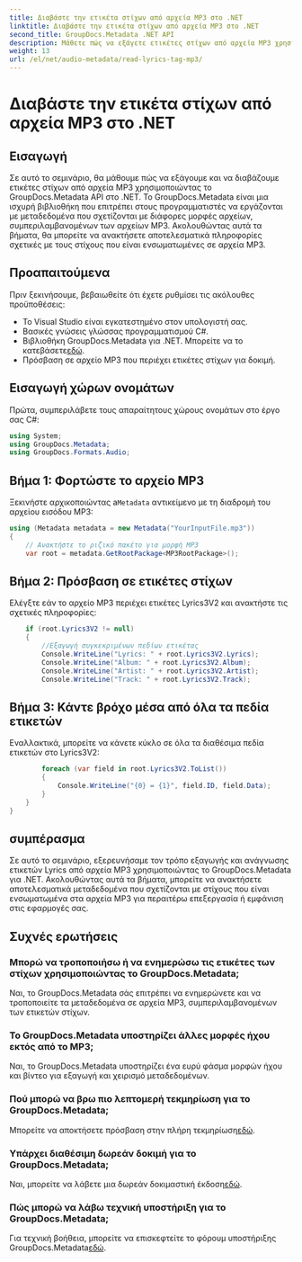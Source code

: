 ```yaml
---
title: Διαβάστε την ετικέτα στίχων από αρχεία MP3 στο .NET
linktitle: Διαβάστε την ετικέτα στίχων από αρχεία MP3 στο .NET
second_title: GroupDocs.Metadata .NET API
description: Μάθετε πώς να εξάγετε ετικέτες στίχων από αρχεία MP3 χρησιμοποιώντας το GroupDocs.Metadata για .NET. Ακολουθήστε το βήμα προς βήμα σεμινάριο μας.
weight: 13
url: /el/net/audio-metadata/read-lyrics-tag-mp3/
---
```


# Διαβάστε την ετικέτα στίχων από αρχεία MP3 στο .NET

## Εισαγωγή
Σε αυτό το σεμινάριο, θα μάθουμε πώς να εξάγουμε και να διαβάζουμε ετικέτες στίχων από αρχεία MP3 χρησιμοποιώντας το GroupDocs.Metadata API στο .NET. Το GroupDocs.Metadata είναι μια ισχυρή βιβλιοθήκη που επιτρέπει στους προγραμματιστές να εργάζονται με μεταδεδομένα που σχετίζονται με διάφορες μορφές αρχείων, συμπεριλαμβανομένων των αρχείων MP3. Ακολουθώντας αυτά τα βήματα, θα μπορείτε να ανακτήσετε αποτελεσματικά πληροφορίες σχετικές με τους στίχους που είναι ενσωματωμένες σε αρχεία MP3.
## Προαπαιτούμενα
Πριν ξεκινήσουμε, βεβαιωθείτε ότι έχετε ρυθμίσει τις ακόλουθες προϋποθέσεις:
- Το Visual Studio είναι εγκατεστημένο στον υπολογιστή σας.
- Βασικές γνώσεις γλώσσας προγραμματισμού C#.
-  Βιβλιοθήκη GroupDocs.Metadata για .NET. Μπορείτε να το κατεβάσετε[εδώ](https://releases.groupdocs.com/metadata/net/).
- Πρόσβαση σε αρχείο MP3 που περιέχει ετικέτες στίχων για δοκιμή.

## Εισαγωγή χώρων ονομάτων
Πρώτα, συμπεριλάβετε τους απαραίτητους χώρους ονομάτων στο έργο σας C#:
```csharp
using System;
using GroupDocs.Metadata;
using GroupDocs.Formats.Audio;
```
## Βήμα 1: Φορτώστε το αρχείο MP3
 Ξεκινήστε αρχικοποιώντας a`Metadata` αντικείμενο με τη διαδρομή του αρχείου εισόδου MP3:
```csharp
using (Metadata metadata = new Metadata("YourInputFile.mp3"))
{
    // Ανακτήστε το ριζικό πακέτο για μορφή MP3
    var root = metadata.GetRootPackage<MP3RootPackage>();
```
## Βήμα 2: Πρόσβαση σε ετικέτες στίχων
Ελέγξτε εάν το αρχείο MP3 περιέχει ετικέτες Lyrics3V2 και ανακτήστε τις σχετικές πληροφορίες:
```csharp
    if (root.Lyrics3V2 != null)
    {
        //Εξαγωγή συγκεκριμένων πεδίων ετικέτας
        Console.WriteLine("Lyrics: " + root.Lyrics3V2.Lyrics);
        Console.WriteLine("Album: " + root.Lyrics3V2.Album);
        Console.WriteLine("Artist: " + root.Lyrics3V2.Artist);
        Console.WriteLine("Track: " + root.Lyrics3V2.Track);
```
## Βήμα 3: Κάντε βρόχο μέσα από όλα τα πεδία ετικετών
Εναλλακτικά, μπορείτε να κάνετε κύκλο σε όλα τα διαθέσιμα πεδία ετικετών στο Lyrics3V2:
```csharp
        foreach (var field in root.Lyrics3V2.ToList())
        {
            Console.WriteLine("{0} = {1}", field.ID, field.Data);
        }
    }
}
```

## συμπέρασμα
Σε αυτό το σεμινάριο, εξερευνήσαμε τον τρόπο εξαγωγής και ανάγνωσης ετικετών Lyrics από αρχεία MP3 χρησιμοποιώντας το GroupDocs.Metadata για .NET. Ακολουθώντας αυτά τα βήματα, μπορείτε να ανακτήσετε αποτελεσματικά μεταδεδομένα που σχετίζονται με στίχους που είναι ενσωματωμένα στα αρχεία MP3 για περαιτέρω επεξεργασία ή εμφάνιση στις εφαρμογές σας.

## Συχνές ερωτήσεις
### Μπορώ να τροποποιήσω ή να ενημερώσω τις ετικέτες των στίχων χρησιμοποιώντας το GroupDocs.Metadata;
Ναι, το GroupDocs.Metadata σάς επιτρέπει να ενημερώνετε και να τροποποιείτε τα μεταδεδομένα σε αρχεία MP3, συμπεριλαμβανομένων των ετικετών στίχων.
### Το GroupDocs.Metadata υποστηρίζει άλλες μορφές ήχου εκτός από το MP3;
Ναι, το GroupDocs.Metadata υποστηρίζει ένα ευρύ φάσμα μορφών ήχου και βίντεο για εξαγωγή και χειρισμό μεταδεδομένων.
### Πού μπορώ να βρω πιο λεπτομερή τεκμηρίωση για το GroupDocs.Metadata;
 Μπορείτε να αποκτήσετε πρόσβαση στην πλήρη τεκμηρίωση[εδώ](https://tutorials.groupdocs.com/metadata/net/).
### Υπάρχει διαθέσιμη δωρεάν δοκιμή για το GroupDocs.Metadata;
 Ναι, μπορείτε να λάβετε μια δωρεάν δοκιμαστική έκδοση[εδώ](https://releases.groupdocs.com/).
### Πώς μπορώ να λάβω τεχνική υποστήριξη για το GroupDocs.Metadata;
 Για τεχνική βοήθεια, μπορείτε να επισκεφτείτε το φόρουμ υποστήριξης GroupDocs.Metadata[εδώ](https://forum.groupdocs.com/c/metadata/14).